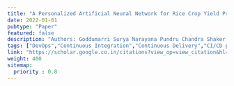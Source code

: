 ```yaml
---
title: "A Personalized Artificial Neural Network for Rice Crop Yield Prediction"
date: 2022-01-01
pubtype: "Paper"
featured: false
description: "Authors: Goddumarri Surya Narayana Pundru Chandra Shaker Reddy*, Alladi Sureshbabu, Yadala Sucharitha"
tags: ["DevOps","Continuous Integration","Continuous Delivery","CI/CD pipelines","agile","Culture"]
link: "https://scholar.google.co.in/citations?view_op=view_citation&hl=en&user=PvxaIVsAAAAJ&pagesize=80&citation_for_view=PvxaIVsAAAAJ:-f6ydRqryjwC"
weight: 400
sitemap:
  priority : 0.8
---
```

